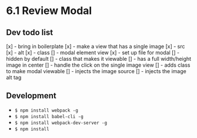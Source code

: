 # 6.1 Review Modal

## Dev todo list
[x] - bring in boilerplate
[x] - make a view that has a single image
  [x] - src
  [x] - alt
  [x] - class
[] - modal element view
  [x] - set up file for modal
  [] - hidden by default
  [] - class that makes it viewable
  [] - has a full width/height image in center
[] - handle the click on the single image view
  [] - adds class to make modal viewable
  [] - injects the image source
  [] - injects the image alt tag

## Development
  - `$ npm install webpack -g`
  - `$ npm install babel-cli -g`
  - `$ npm install webpack-dev-server -g`
  - `$ npm install`
